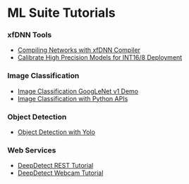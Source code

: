 # ML Suite Tutorials

### xfDNN Tools
 - [Compiling Networks with xfDNN Compiler][]
 - [Calibrate High Precision Models for INT16/8 Deployment][]

### Image Classification
 - [Image Classification GoogLeNet v1 Demo][]
 - [Image Classification with Python APIs][]

### Object Detection
 - [Object Detection with Yolo][]

### Web Services
 - [DeepDetect REST Tutorial][]
 - [DeepDetect Webcam Tutorial][]





[Compiling Networks with xfDNN Compiler]: compile.md
[Calibrate High Precision Models for INT16/8 Deployment]: quantize.md
[Image Classification GoogLeNet v1 Demo]: googlenet-demo.md
[Image Classification with Python APIs]: ../../examples/classification/README.md
[Object Detection with Yolo]:  ../../apps/yolo/README.md
[DeepDetect REST Tutorial]: deepdetect_rest.md
[DeepDetect Webcam Tutorial]: deepdetect_webcam.md
